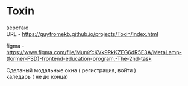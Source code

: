 # Toxin  
верстаю    
URL - https://guyfromekb.github.io/projects/Toxin/index.html  

figma - https://www.figma.com/file/MumYcKVk9RkKZEG6dR5E3A/MetaLamp-(former-FSD)-frontend-education-program.-The-2nd-task   

Сделаный модальные окна ( регистрация, войти )  
каледарь ( не до конца)  



